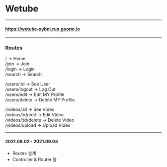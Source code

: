 # Wetube
---
#### https://wetube-xybnl.run.goorm.io
---
### Routes
/ -> Home  
/join -> Join  
/login -> Login  
/search -> Search  

/users/:id -> See User  
/users/logout -> Log Out  
/users/edit -> Edit MY Profile  
/users/delete -> Delete MY Profile  

/videos/:id -> See Video  
/videos/:id/edit -> Edit Video  
/videos/:id/delete -> Delete Video  
/videos/upload -> Upload Video  

---


#### 2021.09.02 - 2021.09.03
- Routes 설계
- Controller & Router 틀